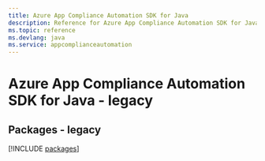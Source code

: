 ```yaml
---
title: Azure App Compliance Automation SDK for Java
description: Reference for Azure App Compliance Automation SDK for Java
ms.topic: reference
ms.devlang: java
ms.service: appcomplianceautomation
---
```

# Azure App Compliance Automation SDK for Java - legacy
## Packages - legacy
[!INCLUDE [packages](app-compliance-automation-index.md)]

